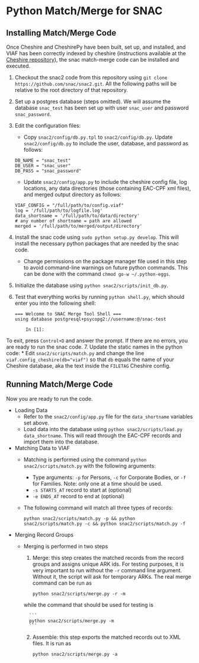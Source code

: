 Python Match/Merge for SNAC
===========================

Installing Match/Merge Code
---------------------------

Once Cheshire and CheshirePy have been built, set up, and installed, and VIAF has been correctly indexed by cheshire (instructions available at the [Cheshire repository](https://github.com/snac/cheshire)), the snac match-merge code can be installed and executed.

1. Checkout the snac2 code from this repository using `git clone https://github.com/snac/snac2.git`.  All the following paths will be relative to the root directory of that repository.
2. Set up a postgres database (steps omitted).  We will assume the database `snac_test` has been set up with user `snac_user` and password `snac_password`.
3. Edit the configuration files:
	* Copy `snac2/config/db.py.tpl` to `snac2/config/db.py`.  Update `snac2/config/db.py` to include the user, database, and password as follows:  
	```
	DB_NAME = "snac_test"
	DB_USER = "snac_user"
	DB_PASS = "snac_password"
	```
	* Update `snac2/config/app.py` to include the cheshire config file, log locations, any data directories (those containing EAC-CPF xml files), and merged output directory as follows:  
	```
	VIAF_CONFIG = "/full/path/to/config.viaf"
	log = '/full/path/to/logfile.log'
	data_shortname = '/full/path/to/data/directory'
	# any number of shortname = path are allowed
	merged = '/full/path/to/merged/output/directory'
	```
4. Install the snac code using `sudo python setup.py develop`.  This will install the necessary python packages that are needed by the snac code.
	* Change permissions on the package manager file used in this step to avoid command-line warnings on future python commands.  This can be done with the command `chmod go-w ~/.python-eggs`.
5. Initialize the database using `python snac2/scripts/init_db.py`.
6. Test that everything works by running `python shell.py`, which should enter you into the following shell:  

    ```
    === Welcome to SNAC Merge Tool Shell ===
    using database postgresql+psycopg2://username:@/snac-test
    	 
    	In [1]: 
    ```
To exit, press `Control+D` and answer the prompt.  If there are no errors, you are ready to run the snac code.
7. Update the static names in the python code:
    * Edit `snac2/scripts/match.py` and change the line `viaf.config_cheshire(db="viaf")` so that `db` equals the name of your Cheshire database, aka the text inside the `FILETAG` Cheshire config.


Running Match/Merge Code
------------------------

Now you are ready to run the code.

* Loading Data
	* Refer to the `snac2/config/app.py` file for the `data_shortname` variables set above.
	* Load data into the database using `python snac2/scripts/load.py data_shortname`.  This will read through the EAC-CPF records and import them into the database.
* Matching Data to VIAF
	* Matching is performed using the command `python snac2/scripts/match.py` with the following arguments:
		* Type arguments: `-p` for Persons, `-c` for Corporate Bodies, or `-f` for Families.  Note: only one at a time should be used.
		* `-s STARTS_AT` record to start at (optional)
		* `-e ENDS_AT` record to end at (optional)
    * The following command will match all three types of records:  

        ```
        python snac2/scripts/match.py -p && python snac2/scripts/match.py -c && python snac2/scripts/match.py -f
        ```
* Merging Record Groups
    * Merging is performed in two steps
        1. Merge: this step creates the matched records from the record groups and assigns unique ARK ids.  For testing purposes, it is very important to run without the `-r` command line argument.  Without it, the script will ask for temporary ARKs.  The real merge command can be run as  

            ```
            python snac2/scripts/merge.py -r -m
            ```
        while the command that should be used for testing is  

            ```
            python snac2/scripts/merge.py -m
            ```
        2. Assemble: this step exports the matched records out to XML files.  It is run as  

            ```
            python snac2/scripts/merge.py -a
            ```
